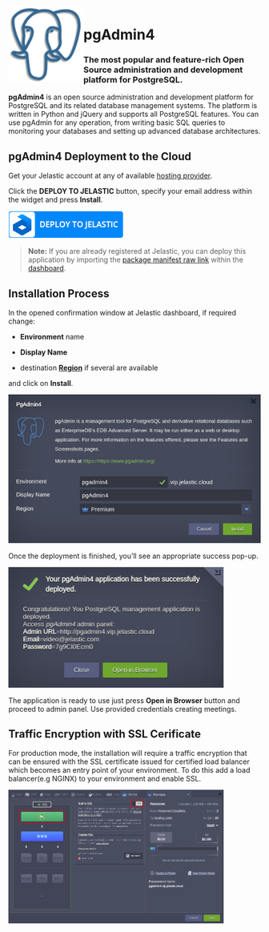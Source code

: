 <img align="left" width="150" src="images/pgadmin.png">

# pgAdmin4 

### The most popular and feature-rich Open Source administration and development platform for PostgreSQL.

**pgAdmin4** is an open source administration and development platform for PostgreSQL and its related database management systems. The platform is written in Python and jQuery and supports all PostgreSQL features. You can use pgAdmin for any operation, from writing basic SQL queries to monitoring your databases and setting up advanced database architectures.
 
## pgAdmin4 Deployment to the Cloud

Get your Jelastic account at any of available [hosting provider](https://jelastic.cloud/).

Click the **DEPLOY TO JELASTIC** button, specify your email address within the widget and press **Install**.

[![Deploy to Jelastic](images/deploy2jelastic.png)](https://jelastic.com/install-application/?manifest=https://raw.githubusercontent.com/jelastic-jps/pgadmin/master/manifest.yaml)

> **Note:** If you are already registered at Jelastic, you can deploy this application by importing the  [package manifest raw link](https://raw.githubusercontent.com/jelastic-jps/pgadmin/master/manifest.yaml) within the [dashboard](https://docs.jelastic.com/dashboard-guide).  
 
## Installation Process

In the opened confirmation window at Jelastic dashboard, if required change:  

* __Environment__ name  

* __Display Name__  

* destination __[Region](https://docs.jelastic.com/environment-regions)__ if several are available  

and click on __Install__.

<p align="left"> 
<img src="images/install.png" width="650">
</p>

Once the deployment is finished, you’ll see an appropriate success pop-up.

<p align="left"> 
<img src="images/success.png" width="430">
</p>

 The application is ready to use just press **Open in Browser** button and proceed to admin panel. Use provided credentials creating meetings.

## Traffic Encryption with SSL Cerificate

For production mode, the installation will require a traffic encryption that can be ensured with the SSL certificate issued for certified load balancer which becomes an entry point of your environment. To do this add a load balancer(e.g NGINX) to your environment and enable SSL.

<p align="left"> 
<img src="images/add-lb-ssl.png" width="430">
</p>
